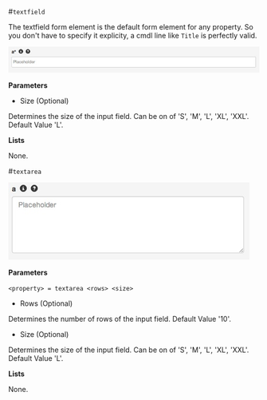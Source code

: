 #`textfield` 

The textfield form element is the default form element for any property. So you don't have to specify it explicity, a cmdl line like `Title` is perfectly valid.

![a* = textfield L](https://raw.githubusercontent.com/nhagemann/anycontent-cmdl-docs/master/images/formelement/textfield.jpg)


**Parameters**

* Size (Optional)

Determines the size of the input field. Can be on of 'S', 'M', 'L', 'XL', 'XXL'. Default Value 'L'.

**Lists**

None.



#`textarea` 


![a = textarea 5 M](https://raw.githubusercontent.com/nhagemann/anycontent-cmdl-docs/master/images/formelement/textarea.jpg)


**Parameters**

`<property> = textarea <rows> <size>`

* Rows (Optional)

Determines the number of rows of the input field. Default Value '10'.

* Size (Optional)

Determines the size of the input field. Can be on of 'S', 'M', 'L', 'XL', 'XXL'. Default Value 'L'.

**Lists**

None.


